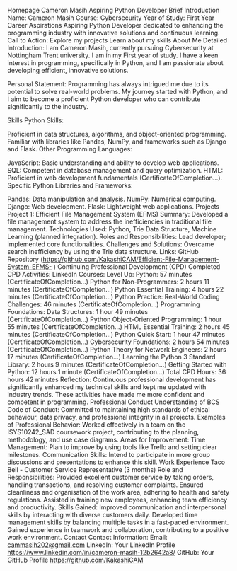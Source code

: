 Homepage
Cameron Masih
Aspiring Python Developer
Brief Introduction
Name: Cameron Masih
Course: Cybersecurity
Year of Study: First Year
Career Aspirations
Aspiring Python Developer dedicated to enhancing the programming industry with innovative solutions and continuous learning.
Call to Action:
Explore my projects
Learn about my skills
About Me
Detailed Introduction:
I am Cameron Masih, currently pursuing Cybersecurity at Nottingham Trent university. I am in my First year of study.
I have a keen interest in programming, specifically in Python, and I am passionate about developing efficient, innovative solutions.

Personal Statement:
Programming has always intrigued me due to its potential to solve real-world problems. My journey started with Python, and I aim to become a proficient Python developer who can contribute significantly to the industry.

Skills
Python Skills:

Proficient in data structures, algorithms, and object-oriented programming.
Familiar with libraries like Pandas, NumPy, and frameworks such as Django and Flask.
Other Programming Languages:

JavaScript: Basic understanding and ability to develop web applications.
SQL: Competent in database management and query optimization.
HTML: Proficient in web development fundamentals (CertificateOfCompletion…).
Specific Python Libraries and Frameworks:

Pandas: Data manipulation and analysis.
NumPy: Numerical computing.
Django: Web development.
Flask: Lightweight web applications.
Projects
Project 1: Efficient File Management System (EFMS)
Summary: Developed a file management system to address the inefficiencies in traditional file management.
Technologies Used: Python, Trie Data Structure, Machine Learning (planned integration).
Roles and Responsibilities: Lead developer; implemented core functionalities.
Challenges and Solutions: Overcame search inefficiency by using the Trie data structure.
Links: GitHub Repository (https://github.com/KakashiCAM/Efficient-File-Management-System-EFMS- )
Continuing Professional Development (CPD)
Completed CPD Activities:
LinkedIn Courses:
Level Up: Python: 57 minutes (CertificateOfCompletion…)
Python for Non-Programmers: 2 hours 11 minutes (CertificateOfCompletion…)
Python Essential Training: 4 hours 22 minutes (CertificateOfCompletion…)
Python Practice: Real-World Coding Challenges: 46 minutes (CertificateOfCompletion…)
Programming Foundations: Data Structures: 1 hour 49 minutes (CertificateOfCompletion…)
Python Object-Oriented Programming: 1 hour 55 minutes (CertificateOfCompletion…)
HTML Essential Training: 2 hours 45 minutes (CertificateOfCompletion…)
Python Quick Start: 1 hour 47 minutes (CertificateOfCompletion…)
Cybersecurity Foundations: 2 hours 54 minutes (CertificateOfCompletion…)
Python Theory for Network Engineers: 2 hours 17 minutes (CertificateOfCompletion…)
Learning the Python 3 Standard Library: 2 hours 9 minutes (CertificateOfCompletion…)
Getting Started with Python: 12 hours 1 minute (CertificateOfCompletion…)
Total CPD Hours: 36 hours 42 minutes
Reflection:
Continuous professional development has significantly enhanced my technical skills and kept me updated with industry trends. These activities have made me more confident and competent in programming.
Professional Conduct
Understanding of BCS Code of Conduct:
Committed to maintaining high standards of ethical behaviour, data privacy, and professional integrity in all projects.
Examples of Professional Behavior:
Worked effectively in a team on the ISYS10242_SAD coursework project, contributing to the planning, methodology, and use case diagrams.
Areas for Improvement:
Time Management: Plan to improve by using tools like Trello and setting clear milestones.
Communication Skills: Intend to participate in more group discussions and presentations to enhance this skill.
Work Experience
Taco Bell - Customer Service Representative (3 months)
Role and Responsibilities:
Provided excellent customer service by taking orders, handling transactions, and resolving customer complaints.
Ensured cleanliness and organisation of the work area, adhering to health and safety regulations.
Assisted in training new employees, enhancing team efficiency and productivity.
Skills Gained:
Improved communication and interpersonal skills by interacting with diverse customers daily.
Developed time management skills by balancing multiple tasks in a fast-paced environment.
Gained experience in teamwork and collaboration, contributing to a positive work environment.
Contact
Contact Information:
Email: cammasih202@gmail.com
LinkedIn: Your LinkedIn Profile https://www.linkedin.com/in/cameron-masih-12b2642a8/ 
GitHub: Your GitHub Profile https://github.com/KakashiCAM 

